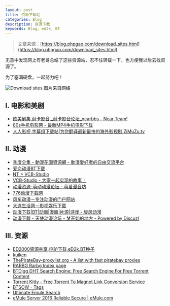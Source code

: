 ```yaml
---
layout: post
title: 资源下载站
categories: Blog
description: 资源下载
keywords: Blog, ed2k, BT
---
```


> 文章来源：[https://blog.phpgao.com/download_sites.html](https://blog.phpgao.com/download_sites.html)

无意中发现网上有老哥总结了这些资源站，忍不住转载一下，也方便我以后去找资源了。

<!-- more -->

为了塞满硬盘，一起努力吧！

![Download sites](http://blog-1253146816.file.myqcloud.com/images/2017-10-06-Download-sites/download.jpg)
图片来自网络

## I. 电影和美剧

- [欧美剧集,耐卡影音,_耐卡影音论坛_ncarbbs - Ncar Team!](http://bbs.ncar.cc/forum-oumeijuji-1.html)
- [80s手机电影网 - 最新MP4手机电影下载](http://www.80s.tw/)
- [人人影视,字幕组下载站|为您翻译最新最快的海外影视剧,ZiMuZu.tv](http://www.zimuzu.tv/)

## II. 动漫

- [季度全集 - 動漫花園資源網 - 動漫愛好者的自由交流平台](https://share.dmhy.org/topics/list/sort_id/31)
- [爱恋动漫BT下载](http://www.kisssub.org/)
- [NT > VCB-Studio](https://www.nyaa.se/?user=306327)
- [VCB-Studio - 大家一起实现的故事！](https://vcb-s.com/)
- [动漫资源-萌动动漫论坛 - 萌爱漫音坊](http://www.mddmm.com/forum-53-1.html)
- [776动漫下载网](http://www.776dm.com/)
- [风车动漫－专注动漫的门户网站](http://www.fengchedm.com/)
- [大连生活网－影视娱乐下载](http://www.dlkoo.com/down/3/)
- [动漫下载|BT|动画|漫画|片源|游戏 - 旋风动漫](http://share.xfsub.com:88/)
- [动漫下载 - 天使动漫论坛 - 梦开始的地方 - Powered by Discuz!](http://www.tsdm.net/forum.php?mod=forumdisplay&fid=8)

## III. 资源

- [ED2000资源共享,电驴下载,eD2k,BT种子](http://www.ed2000.com/)
- [kuiken](http://kuiken.co/)
- [ThePirateBay-proxylist.org - A list with fast piratebay proxies](https://thepiratebay-proxylist.org/)
- [RARBG Rarbg Index page](https://rarbg.to/)
- [BTDigg DHT Search Engine: Free Search Engine For Free Torrent Content](https://btdig.com/)
- [Torrent Kitty - Free Torrent To Magnet Link Conversion Service](https://www.torrentkitty.tv/search/)
- [BTSOW - Tags](https://btso.pw/tags)
- [Ultimate Emule Search](http://emule.synthasite.com/search.php)
- [eMule Server 2016 Reliable Secure | eMule.com](http://www.emule.com/emule-server/)
